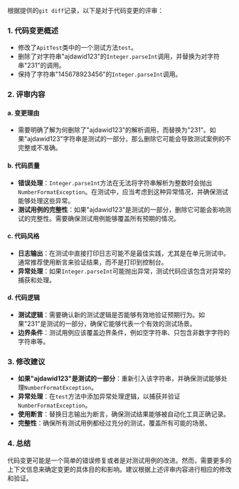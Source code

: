 根据提供的`git diff`记录，以下是对于代码变更的评审：

### 1. 代码变更概述
- 修改了`ApitTest`类中的一个测试方法`test`。
- 删除了对字符串"ajdawid123"的`Integer.parseInt`调用，并替换为对字符串"231"的调用。
- 保持了字符串"145678923456"的`Integer.parseInt`调用。

### 2. 评审内容

#### a. 变更理由
- 需要明确了解为何删除了"ajdawid123"的解析调用，而替换为"231"。如果"ajdawid123"字符串是测试的一部分，那么删除它可能会导致测试案例的不完整或不准确。

#### b. 代码质量
- **错误处理**：`Integer.parseInt`方法在无法将字符串解析为整数时会抛出`NumberFormatException`。在测试中，应当考虑到这种异常情况，并确保测试能够处理这些异常。
- **测试用例的完整性**：如果"ajdawid123"是测试的一部分，删除它可能会影响测试的完整性。需要确保测试用例能够覆盖所有预期的情况。

#### c. 代码风格
- **日志输出**：在测试中直接打印日志可能不是最佳实践，尤其是在单元测试中。通常推荐使用断言来验证结果，而不是打印到控制台。
- **异常处理**：如果`Integer.parseInt`可能抛出异常，测试代码应该包含对异常的捕获和处理。

#### d. 代码逻辑
- **测试逻辑**：需要确认新的测试逻辑是否能够有效地验证预期行为。如果"231"是测试的一部分，确保它能够代表一个有效的测试场景。
- **边界条件**：测试用例应该覆盖边界条件，例如空字符串、只包含非数字字符的字符串等。

### 3. 修改建议
- **如果"ajdawid123"是测试的一部分**：重新引入该字符串，并确保测试能够处理`NumberFormatException`。
- **异常处理**：在`test`方法中添加异常处理逻辑，以捕获并验证`NumberFormatException`。
- **使用断言**：替换日志输出为断言，确保测试结果能够被自动化工具正确记录。
- **完整性**：确保所有测试用例都经过充分的测试，覆盖所有可能的场景。

### 4. 总结
代码变更可能是一个简单的错误修复或者是对测试用例的改进。然而，需要更多的上下文信息来确定变更的具体目的和影响。建议根据上述评审内容进行相应的修改和验证。